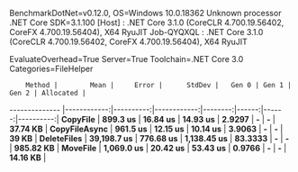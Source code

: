 
BenchmarkDotNet=v0.12.0, OS=Windows 10.0.18362
Unknown processor
.NET Core SDK=3.1.100
  [Host]     : .NET Core 3.1.0 (CoreCLR 4.700.19.56402, CoreFX 4.700.19.56404), X64 RyuJIT
  Job-QYQXQL : .NET Core 3.1.0 (CoreCLR 4.700.19.56402, CoreFX 4.700.19.56404), X64 RyuJIT

EvaluateOverhead=True  Server=True  Toolchain=.NET Core 3.0  
Categories=FileHelper  

        Method |        Mean |     Error |      StdDev |   Gen 0 | Gen 1 | Gen 2 | Allocated |
-------------- |------------:|----------:|------------:|--------:|------:|------:|----------:|
      **CopyFile** |    **899.3 us** |  **16.84 us** |    **14.93 us** |  **2.9297** |     **-** |     **-** |  **37.74 KB** |
 **CopyFileAsync** |    **961.5 us** |  **12.15 us** |    **10.14 us** |  **3.9063** |     **-** |     **-** |     **39 KB** |
   **DeleteFiles** | **39,198.7 us** | **776.68 us** | **1,138.45 us** | **83.3333** |     **-** |     **-** | **985.82 KB** |
      **MoveFile** |  **1,069.0 us** |  **20.42 us** |    **53.43 us** |  **0.9766** |     **-** |     **-** |  **14.16 KB** |
